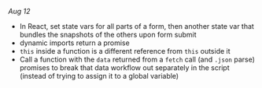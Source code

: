 *Aug 12*
- In React, set state vars for all parts of a form, then another state var that bundles the snapshots of the others upon form submit
- dynamic imports return a promise
- `this` inside a function is a different reference from `this` outside it
- Call a function with the `data` returned from a `fetch` call (and `.json` parse) promises to break that data workflow out separately in the script (instead of trying to assign it to a global variable)
